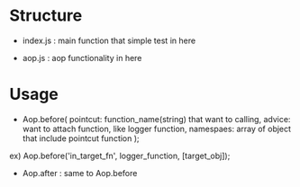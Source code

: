 # Structure

- index.js : main function that simple test in here

- aop.js : aop functionality in here

# Usage

- Aop.before(
        pointcut: function_name(string) that want to calling,
        advice: want to attach function, like logger function,
        namespaes: array of object that include pointcut function
        );

ex) Aop.before('in_target_fn', logger_function, [target_obj]);

- Aop.after : same to Aop.before





